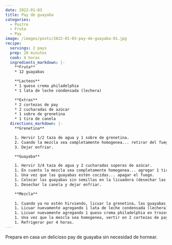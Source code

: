 ```yaml
---
date: 2022-01-03
title: Pay de guayaba
categories:
  - Postre
  - Fruta
  - Pay
image: /images/posts/2022-01-03-pay-de-guayaba-01.jpg
recipe:
  servings: 2 pays
  prep: 20 minutos
  cook: 4 horas
  ingredients_markdown: |-
    **Fruta**
    * 12 guayabas

    **Lacteos**
    * 1 queso crema philadelphia
    * 1 lata de leche condensada (lechera)

    **Extras**
    * 2 cortezas de pay
    * 2 cucharadas de azúcar
    * 1 sobre de grenetina
    * 1 tira de canela
  directions_markdown: |-
    **Grenetina**

    1. Hervir 1/2 taza de agua y 1 sobre de grenetina.
    2. Cuando la mezcla sea completamente homogenea... retirar del fuego.
    3. Dejar enfriar.

    **Guayaba**

    1. Hervir 3/4 taza de agua y 2 cucharadas soperas de azúcar.
    1. En cuanto la mezcla sea completamente homogenea... agregar 1 tira de canela y 12 guayabas partidas por la mitad (sin las puntas).
    1. Una vez que las guayabas estén cocidas... apagar el fuego.
    1. Colocar las guayabas sin semillas en la licuadora (desechar las semillas con ayuda de una cuchara).
    1. Desechar la canela y dejar enfriar.

    **Mezcla**
    
    1. Cuando ya no estén hirviendo, licuar la grenetina, las guayabas y el agua de las guayabas.
    1. Licuar nuevamente agregando 1 lata de leche condensada (lechera).
    1. Licuar nuevamente agregando 1 queso crema philadelphia en trozos (para que se licue mejor).
    1. Una vez que la mezcla sea homogenea, vertir en 2 cortezas de pay y distribuir hasta llegar a la orilla superior (para cuidar la apariencia)
    1. Refrigerar por 4 horas.
---
```

Prepara en casa un delicioso pay de guayaba sin necesidad de hornear.
